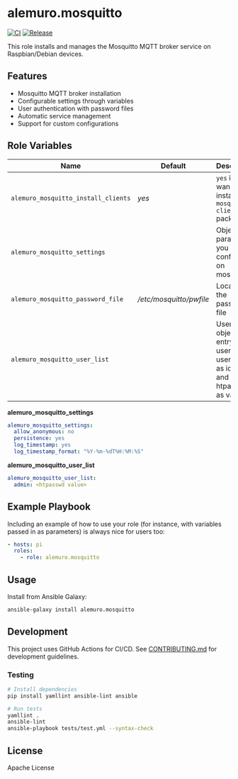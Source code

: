 alemuro.mosquitto
=========

[![CI](https://github.com/alemuro/mosquitto-role/actions/workflows/ci.yml/badge.svg)](https://github.com/alemuro/mosquitto-role/actions/workflows/ci.yml)
[![Release](https://github.com/alemuro/mosquitto-role/actions/workflows/release.yml/badge.svg)](https://github.com/alemuro/mosquitto-role/actions/workflows/release.yml)

This role installs and manages the Mosquitto MQTT broker service on Raspbian/Debian devices.

## Features

- Mosquitto MQTT broker installation
- Configurable settings through variables
- User authentication with password files
- Automatic service management
- Support for custom configurations

Role Variables
--------------

| Name                                | Default                 | Description                                                                         |
|-------------------------------------|-------------------------|-------------------------------------------------------------------------------------|
| `alemuro_mosquitto_install_clients` | *yes*                   | `yes` if you wanna install the `mosquitto-clients` package                          |
| `alemuro_mosquitto_settings`        |                         | Object with parameters you wanna configure on mosquitto                             |
| `alemuro_mosquitto_password_file`   | */etc/mosquitto/pwfile* | Location of the passwords file                                                      |
| `alemuro_mosquitto_user_list`       |                         | Users object. One entry per user, with username as identifier and htpasswd as value |

**alemuro_mosquitto_settings**

```yaml
alemuro_mosquitto_settings:
  allow_anonymous: no
  persistence: yes
  log_timestamp: yes
  log_timestamp_format: "%Y-%m-%dT%H:%M:%S"
```

**alemuro_mosquitto_user_list**

```yaml
alemuro_mosquitto_user_list:
  admin: <htpasswd value>
```

Example Playbook
----------------

Including an example of how to use your role (for instance, with variables passed in as parameters) is always nice for users too:

```yaml
- hosts: pi
  roles:
    - role: alemuro.mosquitto
```

Usage
-----

Install from Ansible Galaxy:

```bash
ansible-galaxy install alemuro.mosquitto
```

## Development

This project uses GitHub Actions for CI/CD. See [CONTRIBUTING.md](CONTRIBUTING.md) for development guidelines.

### Testing

```bash
# Install dependencies
pip install yamllint ansible-lint ansible

# Run tests
yamllint .
ansible-lint
ansible-playbook tests/test.yml --syntax-check
```

License
-------

Apache License
